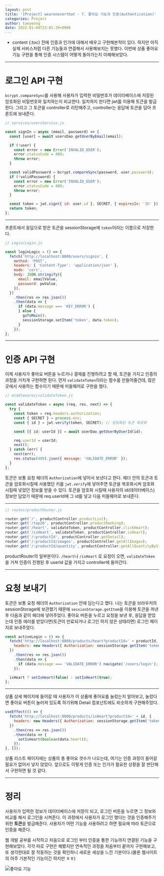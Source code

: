 ```yaml
---
layout: post
title: '[Project] weareneverthat - 7. 좋아요 기능과 인증(Authentication)'
categories: Project
author: taeyeong
date: 2022-01-04T23:01:39+0900
---
```

* content
{:toc}
전에 인증과 인가에 대해서 배우고 구현해본적이 있다. 하지만 아직 실제 서비스처럼 다른 기능들과 연결해서 사용해보지는 못했다. 이번에 상품 좋아요 기능 구현을 통해 인증 시스템이 어떻게 돌아가는지 이해해보았다.


---

# 로그인 API 구현

`bcrypt.compareSync`를 사용해 사용자가 입력한 비밀번호가 데이터베이스에 저장된 암호화된 비밀번호와 일치하는지 비교한다. 일치하지 한다면 jwt를 이용해 토큰을 발급한다. 그리고 그 토큰을 controller로 리턴해주고, controller는 응답에 토큰을 담아 프론트에 보내준다.

```js
// services/usersService.js

const signIn = async (email, password) => {
  const [user] = await usersDao.getUserByEmail(email);

  if (!user) {
    const error = new Error('INVALID_USER');
    error.statusCode = 409;
    throw error;
  }

  const validPassword = bcrypt.compareSync(password, user.password);
  if (!validPassword) {
    const error = new Error('INVALID_USER');
    error.statusCode = 409;
    throw error;
  }

  const token = jwt.sign({ id: user.id }, SECRET, { expiresIn: '1h' });
  return token;
};
```

---

프론트에서 응답으로 받은 토큰을 sessionStorage에 `token`이라는 이름으로 저장한다.

```jsx
// Login/Login.js

const loginLogic = () => {
  fetch('http://localhost:8000/users/signin', {
    method: 'POST',
    headers: { 'Content-Type': 'application/json' },
    mode: 'cors',
    body: JSON.stringify({
      email: emailValue,
      password: pwValue,
    }),
  })
    .then(res => res.json())
    .then(data => {
      if (data.message === 'KEY_ERROR') {
      } else {
        goToMain();
        sessionStorage.setItem('token', data.token);
      }
    });
};
```

---

# 인증 API 구현

이제 사용자가 좋아요 버튼을 누르거나 결제를 진행하려고 할 때, 토큰을 가지고 인증의 과정을 거치게 구현하면 된다. 먼저 `validateToken`이라는 함수를 만들어줄건데, 많은 곳에서 사용하는 함수이기 때문에 미들웨어로 구현을 했다.

```js
// middlewares/validateToken.js

const validateToken = async (req, res, next) => {
  try {
    const token = req.headers.authorization;
    const { SECRET } = process.env;
    const { id } = jwt.verify(token, SECRET); // 암호화된 토큰 복호화

    const [{ id: userId }] = await userDao.getUserByUserId(id);

    req.userId = userId;
    next();
  } catch (err) {
    next(err);
    res.status(400).json({ message: 'VALIDATE_ERROR' });
  }
};
```

토큰은 보통 요청 헤더의 `Authorization`에 넣어서 보낸다고 한다. 헤더 안의 토큰과 토큰을 암호화시킬때 사용했던 키를 `jwt.verify`에 넣어주면 토큰을 복호화시켜 암호화 시킬때 넣었던 정보를 받을 수 있다. 토큰을 암호화 시킬때 사용자의 id(데이터베이스) 정보만 담았기 때문에 req.userId에 그 id를 넣고 다음 미들웨어로 보내준다.

---

```js
// routes/productRouter.js

router.get('/', productController.productList);
router.get('/top20', productController.productRanking);
router.get('/heart', validateToken, productController.clickHeart);
router.get('/isHeart', validateToken, productController.isHeart);
router.get('/:productId', productController.getDetail);
router.get('/:productId/images', productController.getAllImages);
router.get('/:productId/quantity', productController.getAllQuantityBySize);
```

productRouter의 일부분이다. `/heart`나 `/isHeart` 로 요청이 오면, `validateToken`을 거쳐 인증이 진행된 후 userId 값을 가지고 controller에 들어간다.

---

# 요청 보내기

토큰은 보통 요청 헤더의 `Authorization` 안에 담는다고 했다. 나는 토큰을 브라우저의 sessionStorage에 보관했기 때문에 `sessionStorage.getItem`을 이용해 토큰을 꺼낸 후 다음과 같이 헤더에 넣어주었다. 좋아요 버튼을 누르고 요청을 보낸 후, 응답을 받았는데 인증 에러를 받았다면(토큰이 만료되거나 로그인 하지 않은 상태라면) 로그인 페이지로 보내주었다.

```jsx
const activeLogin = () => {
  fetch('http://localhost:8000/products/heart?productId=' + productId, {
    headers: new Headers({ Authorization: sessionStorage.getItem('token') }),
  })
    .then(res => res.json())
    .then(data => {
      if (data.message === 'VALIDATE_ERROR') navigate('/users/login');
    });

  isHeart ? setIsHeart(false) : setIsHeart(true);
};
```

---

상품 상세 페이지에 들어갈 때 사용자가 이 상품에 좋아요를 눌렀는지 알아보고, 눌렀다면 좋아요 버튼이 눌러져 있도록 하기위해 Detail 컴포넌트에도 비슷하게 구현해주었다.

```jsx
useEffect(() => {
  fetch('http://localhost:8000/products/isHeart?productId=' + id, {
    headers: new Headers({ Authorization: sessionStorage.getItem('token') }),
  })
    .then(res => res.json())
    .then(data => {
      setIsHeart(Boolean(data.heart));
    });
}, []);
```

상품 리스트 페이지에는 상품의 총 좋아요 갯수가 나오는데, 여기는 인증 과정이 들어갈 필요가 없어서 넣지 않았다. 앞으로도 이렇게 인증 또는 인가가 필요한 상황을 잘 판단해서 구현하면 될 것 같다.

---

# 정리

사용자가 입력한 정보가 데이터베이스에 저장이 되고, 로그인 버튼을 누르면 그 정보와 비교를 해서 로그인을 시켜준다. 이 과정에서 사용자가 로그인 했다는 것을 인증해주기 위한 **토큰**을 발급해준다. 사용자가 어떤 기능을 사용하려고 하면 필요에 따라 토큰으로 인증을 해준다.

웹 개발 공부를 시작하고 처음으로 로그인 부터 인증을 통한 기능까지 연결된 기능을 구현해보았다. 각각 따로 구현은 해봤지만 연속적인 과정을 처음부터 끝까지 구현해보고, 또 생각한대로 잘 작동하는 것을 확인하니 새로운 세상을 느낀 기분이다.(물론 웹사이트의 아주 기본적인 기능이긴 하지만 ㅎㅎ)

![좋아요 기능](../../assets/img/Project/project-10-01.gif)